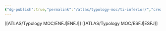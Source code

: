 ```yaml
---
{"dg-publish":true,"permalink":"/atlas/typology-moc/ti-inferior/","created":"","updated":"2023-02-18T16:06:50.606+01:00"}
---
```



[[ATLAS/Typology MOC/ENFJ\|ENFJ]]
[[ATLAS/Typology MOC/ESFJ\|ESFJ]]
